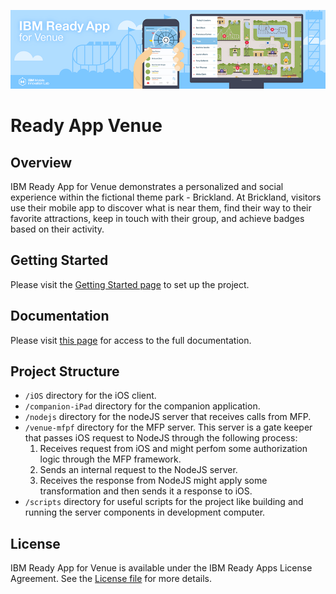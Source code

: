 ![](README_assets/banner.png)
# Ready App Venue

## Overview

IBM Ready App for Venue demonstrates a personalized and social experience within the fictional theme park - Brickland. At Brickland, visitors use their mobile app to discover what is near them, find their way to their favorite attractions, keep in touch with their group, and achieve badges based on their activity.

## Getting Started

Please visit the [Getting Started page](http://lexdcy040194.ecloud.edst.ibm.com/venue_1_0_0/getting_started) to set up the project.

## Documentation

Please visit [this page](http://lexdcy040194.ecloud.edst.ibm.com/venue_1_0_0/home) for access to the full documentation.

## Project Structure

* `/iOS`        directory for the iOS client.
* `/companion-iPad` directory for the companion application.
* `/nodejs`     directory for the nodeJS server that receives calls from MFP.
* `/venue-mfpf` directory for the MFP server. This server is a gate keeper that passes iOS request to NodeJS through the following process:
  1. Receives request from iOS and might perfom some authorization logic through the MFP framework.
  2. Sends an internal request to the NodeJS server.
  3. Receives the response from NodeJS might apply some transformation and then sends it a response to iOS.
* `/scripts`    directory for useful scripts for the project like building and running the server components in development computer.

## License

IBM Ready App for Venue is available under the IBM Ready Apps License Agreement. See the [License file](https://github.com/IBM-MIL/IBM-Ready-App-for-Venue/blob/master/License.txt) for more details.
